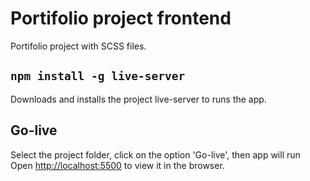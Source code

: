 # Portifolio project frontend

Portifolio project with SCSS files.

## `npm install -g live-server`

Downloads and installs the project live-server to runs the app.

## Go-live

Select the project folder, click on the option 'Go-live', then app will run<br />
Open [http://localhost:5500](http://localhost:5500) to view it in the browser.
